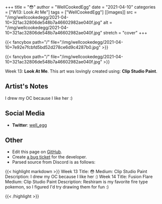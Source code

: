 +++
title =       "😳"
author =      "WellCookedEgg"
date =        "2021-04-10"
categories =  ["W13: Look At Me"]
tags =        ["WellCookedEgg"]
[[images]]
                      src = "/img/wellcookedegg/2021-04-10+321ac32806de548b7a46602982ae040f.jpg"
                      alt = "/img/wellcookedegg/2021-04-10+321ac32806de548b7a46602982ae040f.jpg"
                      stretch = "cover"
+++


{{< fancybox path="/" file="/img/wellcookedegg/2021-04-10+7e92e7fcbfd5bd52d278ce6d9c4287b0.jpg" >}}

{{< fancybox path="/" file="/img/wellcookedegg/2021-04-10+321ac32806de548b7a46602982ae040f.jpg" >}}


Week 13: **Look At Me**. This art was lovingly created using: **Clip Studio Paint**.

## Artist's Notes

I drew my OC because I like her :)

## Social Media

- **Twitter**: [well_egg]()


## Other

- Edit this page on [GitHub](https://github.com/teaminkling/web-refresh/edit/main/blog/content/blog/wellcookedegg-week-13-d1bc.md).
- Create [a bug ticket](https://github.com/teaminkling/web-refresh/issues/new?assignees=&labels=bug&template=problem-report.md&title=) for the developer.
- Parsed source from Discord is as follows:

{{< highlight markdown >}}
Week 13
Title: 😳 
Medium: Clip Studio Paint
Description: I drew my OC because I like her :)
Week 14
Title: Fusion Flare
Medium: Clip Studio Paint
Description: Reshiram is my favorite fire type pokemon, so I figured I'd try drawing them for fun :)

{{< /highlight >}}